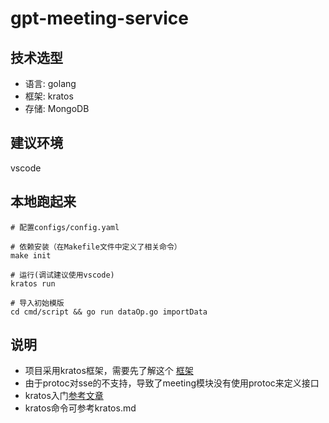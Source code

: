 <!--
 * @Descripttion: 
 * @version: 
 * @Date: 2023-05-02 21:42:05
 * @LastEditTime: 2023-07-09 23:44:30
-->
# gpt-meeting-service
## 技术选型
- 语言: golang
- 框架: kratos
- 存储: MongoDB

## 建议环境
vscode

## 本地跑起来
```
# 配置configs/config.yaml

# 依赖安装（在Makefile文件中定义了相关命令）
make init

# 运行(调试建议使用vscode)
kratos run

# 导入初始模版
cd cmd/script && go run dataOp.go importData
```

## 说明
- 项目采用kratos框架，需要先了解这个 [框架](https://go-kratos.dev/docs/getting-started/start/)
- 由于protoc对sse的不支持，导致了meeting模块没有使用protoc来定义接口
- kratos入门[参考文章](https://learnku.com/articles/64942)
- kratos命令可参考kratos.md

